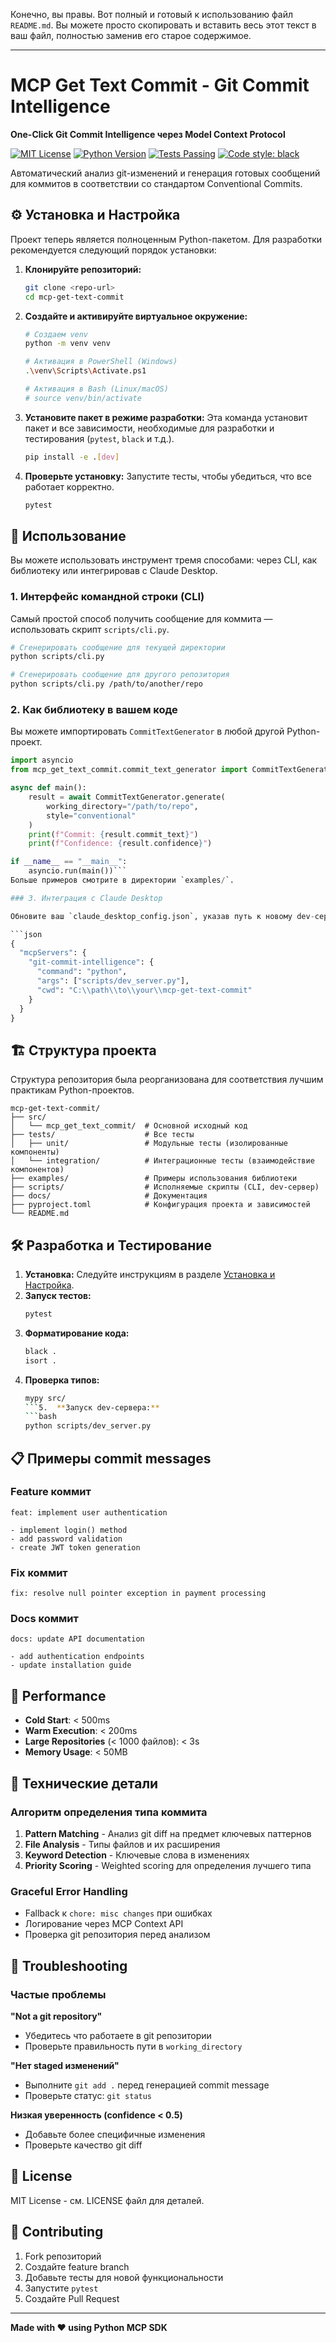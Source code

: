 Конечно, вы правы. Вот полный и готовый к использованию файл `README.md`. Вы можете просто скопировать и вставить весь этот текст в ваш файл, полностью заменив его старое содержимое.

---

# MCP Get Text Commit - Git Commit Intelligence

**One-Click Git Commit Intelligence через Model Context Protocol**

[![MIT License](https://img.shields.io/badge/License-MIT-blue.svg)](LICENSE)
[![Python Version](https://img.shields.io/badge/python-3.9+-blue.svg)](https://www.python.org/downloads/)
[![Tests Passing](https://img.shields.io/badge/tests-passing-brightgreen.svg)](#-разработка-и-тестирование)
[![Code style: black](https://img.shields.io/badge/code%20style-black-000000.svg)](https://github.com/psf/black)

Автоматический анализ git-изменений и генерация готовых сообщений для коммитов в соответствии со стандартом Conventional Commits.

## ⚙️ Установка и Настройка

Проект теперь является полноценным Python-пакетом. Для разработки рекомендуется следующий порядок установки:

1.  **Клонируйте репозиторий:**

    ```bash
    git clone <repo-url>
    cd mcp-get-text-commit
    ```

2.  **Создайте и активируйте виртуальное окружение:**

    ```bash
    # Создаем venv
    python -m venv venv

    # Активация в PowerShell (Windows)
    .\venv\Scripts\Activate.ps1

    # Активация в Bash (Linux/macOS)
    # source venv/bin/activate
    ```

3.  **Установите пакет в режиме разработки:**
    Эта команда установит пакет и все зависимости, необходимые для разработки и тестирования (`pytest`, `black` и т.д.).

    ```bash
    pip install -e .[dev]
    ```

4.  **Проверьте установку:**
    Запустите тесты, чтобы убедиться, что все работает корректно.
    ```bash
    pytest
    ```

## 🚀 Использование

Вы можете использовать инструмент тремя способами: через CLI, как библиотеку или интегрировав с Claude Desktop.

### 1. Интерфейс командной строки (CLI)

Самый простой способ получить сообщение для коммита — использовать скрипт `scripts/cli.py`.

```bash
# Сгенерировать сообщение для текущей директории
python scripts/cli.py

# Сгенерировать сообщение для другого репозитория
python scripts/cli.py /path/to/another/repo
```

### 2. Как библиотеку в вашем коде

Вы можете импортировать `CommitTextGenerator` в любой другой Python-проект.

````python
import asyncio
from mcp_get_text_commit.commit_text_generator import CommitTextGenerator

async def main():
    result = await CommitTextGenerator.generate(
        working_directory="/path/to/repo",
        style="conventional"
    )
    print(f"Commit: {result.commit_text}")
    print(f"Confidence: {result.confidence}")

if __name__ == "__main__":
    asyncio.run(main())```
Больше примеров смотрите в директории `examples/`.

### 3. Интеграция с Claude Desktop

Обновите ваш `claude_desktop_config.json`, указав путь к новому dev-серверу:

```json
{
  "mcpServers": {
    "git-commit-intelligence": {
      "command": "python",
      "args": ["scripts/dev_server.py"],
      "cwd": "C:\\path\\to\\your\\mcp-get-text-commit"
    }
  }
}
````

## 🏗️ Структура проекта

Структура репозитория была реорганизована для соответствия лучшим практикам Python-проектов.

```
mcp-get-text-commit/
├── src/
│   └── mcp_get_text_commit/  # Основной исходный код
├── tests/                    # Все тесты
│   ├── unit/                 # Модульные тесты (изолированные компоненты)
│   └── integration/          # Интеграционные тесты (взаимодействие компонентов)
├── examples/                 # Примеры использования библиотеки
├── scripts/                  # Исполняемые скрипты (CLI, dev-сервер)
├── docs/                     # Документация
├── pyproject.toml            # Конфигурация проекта и зависимостей
└── README.md
```

## 🛠️ Разработка и Тестирование

1.  **Установка:** Следуйте инструкциям в разделе [Установка и Настройка](#️-установка-и-настройка).
2.  **Запуск тестов:**
    ```bash
    pytest
    ```
3.  **Форматирование кода:**
    ```bash
    black .
    isort .
    ```
4.  **Проверка типов:**
    ````bash
    mypy src/
    ```5.  **Запуск dev-сервера:**
    ```bash
    python scripts/dev_server.py
    ````

## 📋 Примеры commit messages

### Feature коммит

```
feat: implement user authentication

- implement login() method
- add password validation
- create JWT token generation
```

### Fix коммит

```
fix: resolve null pointer exception in payment processing
```

### Docs коммит

```
docs: update API documentation

- add authentication endpoints
- update installation guide
```

## 🎯 Performance

- **Cold Start**: < 500ms
- **Warm Execution**: < 200ms
- **Large Repositories** (< 1000 файлов): < 3s
- **Memory Usage**: < 50MB

## 📝 Технические детали

### Алгоритм определения типа коммита

1. **Pattern Matching** - Анализ git diff на предмет ключевых паттернов
2. **File Analysis** - Типы файлов и их расширения
3. **Keyword Detection** - Ключевые слова в изменениях
4. **Priority Scoring** - Weighted scoring для определения лучшего типа

### Graceful Error Handling

- Fallback к `chore: misc changes` при ошибках
- Логирование через MCP Context API
- Проверка git репозитория перед анализом

## 🐛 Troubleshooting

### Частые проблемы

**"Not a git repository"**

- Убедитесь что работаете в git репозитории
- Проверьте правильность пути в `working_directory`

**"Нет staged изменений"**

- Выполните `git add .` перед генерацией commit message
- Проверьте статус: `git status`

**Низкая уверенность (confidence < 0.5)**

- Добавьте более специфичные изменения
- Проверьте качество git diff

## 📄 License

MIT License - см. LICENSE файл для деталей.

## 🤝 Contributing

1. Fork репозиторий
2. Создайте feature branch
3. Добавьте тесты для новой функциональности
4. Запустите `pytest`
5. Создайте Pull Request

---

**Made with ❤️ using Python MCP SDK**
